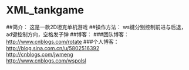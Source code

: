# XML_tankgame
##简介：
这是一款2D坦克单机游戏
##操作方法：
ws键分别控制前进与后退，ad键控制方向，空格发子弹
##博客：
###团队博客：
http://www.cnblogs.com/rotate
###个人博客：
http://blog.sina.com.cn/u/5802516392 <br>
http://cnblogs.com/jwmeng <br>
http://www.cnblogs.com/wspolsl <br>
